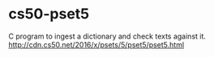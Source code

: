 # cs50-pset5
C program to ingest a dictionary and check texts against it.
http://cdn.cs50.net/2016/x/psets/5/pset5/pset5.html
